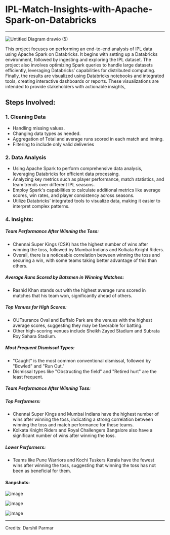 # IPL-Match-Insights-with-Apache-Spark-on-Databricks
-------------------------------------------------------------

![Untitled Diagram drawio (5)](https://github.com/user-attachments/assets/6cf2b8ae-b376-448d-8eed-a16f0527b6b4)

This project focuses on performing an end-to-end analysis of IPL data using Apache Spark on Databricks. It begins with setting up a Databricks environment, followed by ingesting and exploring the IPL dataset. The project also involves optimizing Spark queries to handle large datasets efficiently, leveraging Databricks’ capabilities for distributed computing. Finally, the results are visualized using Databricks notebooks and integrated tools, creating interactive dashboards or reports. These visualizations are intended to provide stakeholders with actionable insights, 


## Steps Involved:
### 1. Cleaning Data
- Handling missing values.
- Changing data types as needed.
- Aggregation of Total and average runs scored in each match and inning.
- Filtering to include only valid deliveries 

### 2. Data Analysis
- Using Apache Spark to perform comprehensive data analysis, leveraging Databricks for efficient data processing.
- Analyzing key metrics such as player performance, match statistics, and team trends over different IPL seasons.
- Employ Spark's capabilities to calculate additional metrics like average scores, win rates, and player consistency across seasons.
- Utilize Databricks’ integrated tools to visualize data, making it easier to interpret complex patterns.

### 4. Insights:
##### Team Performance After Winning the Toss:
- Chennai Super Kings (CSK) has the highest number of wins after winning the toss, followed by Mumbai Indians and Kolkata Knight Riders.
- Overall, there is a noticeable correlation between winning the toss and securing a win, with some teams taking better advantage of this than others.

##### Average Runs Scored by Batsmen in Winning Matches:
- Rashid Khan stands out with the highest average runs scored in matches that his team won, significantly ahead of others.

##### Top Venues for High Scores:
- OUTsurance Oval and Buffalo Park are the venues with the highest average scores, suggesting they may be favorable for batting.
- Other high-scoring venues include Sheikh Zayed Stadium and Subrata Roy Sahara Stadium.

##### Most Frequent Dismissal Types:
- "Caught" is the most common conventional dismissal, followed by "Bowled" and "Run Out."
- Dismissal types like "Obstructing the field" and "Retired hurt" are the least frequent.

##### Team Performance After Winning Toss:
##### Top Performers:
- Chennai Super Kings and Mumbai Indians have the highest number of wins after winning the toss, indicating a strong correlation between winning the toss and match performance for these teams.
- Kolkata Knight Riders and Royal Challengers Bangalore also have a significant number of wins after winning the toss.
##### Lower Performers:
- Teams like Pune Warriors and Kochi Tuskers Kerala have the fewest wins after winning the toss, suggesting that winning the toss has not been as beneficial for them.



#### Sanpshots:
![image](https://github.com/user-attachments/assets/475e2649-81b6-44f2-a9f7-574c11cf9497)


![image](https://github.com/user-attachments/assets/6d75584f-43a5-42a2-9b0d-52dd74ae0500)


![image](https://github.com/user-attachments/assets/986607e9-50d9-471a-994a-6a4d60d9619e)



----------------------------------------------------------------
Credits: Darshil Parmar

